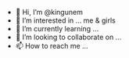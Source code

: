 - 👋 Hi, I’m @kingunem
- 👀 I’m interested in ... me & girls
- 🌱 I’m currently learning ...
- 💞️ I’m looking to collaborate on ...
- 📫 How to reach me ...

<!---
kingunem/kingunem is a ✨ special ✨ repository because its `README.md` (this file) appears on your GitHub profile.
You can click the Preview link to take a look at your changes.
--->
